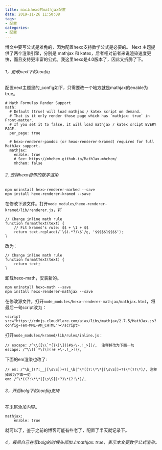 ```yaml
---
title: mac上hexo的mathjax配置
date: 2019-11-26 11:50:08
tags:
- 配置
categories:
- 配置
---
```


博文中要写公式是难免的，因为配置hexo支持数学公式是必要的。 Next 主题提供了两个渲染引擎，分别是 mathjax 和 katex，后者相对前者来说渲染速度更快，而且支持更丰富的公式。我这里hexo是4.0版本了，因此又折腾了下。

###### 1，更改next下的config

配置next主题里的_config如下，只需要改一个地方就是mathjax的enable为true。

```
# Math Formulas Render Support
math:
  # Default (true) will load mathjax / katex script on demand.
  # That is it only render those page which has `mathjax: true` in Front-matter.
  # If you set it to false, it will load mathjax / katex srcipt EVERY PAGE.
  per_page: true

  # hexo-renderer-pandoc (or hexo-renderer-kramed) required for full MathJax support.
  mathjax:
    enable: true
    # See: https://mhchem.github.io/MathJax-mhchem/
    mhchem: false
```

###### 2, 去掉hexo自带的数学渲染

```
npm uninstall hexo-renderer-marked --save
npm install hexo-renderer-kramed --save
```

在修改下源文件。打开`node_modules/hexo-renderer-kramed/lib/renderer.js`，将

```
// Change inline math rule
function formatText(text) {
    // Fit kramed's rule: $$ + \1 + $$
    return text.replace(/`\$(.*?)\$`/g, '$$$$$1$$$$');
}
```

改为：

```
// Change inline math rule
function formatText(text) {
    return text;
}
```

卸载hexo-math，安装新的。

```
npm uninstall hexo-math --save
npm install hexo-renderer-mathjax --save
```

在修改源文件，打开`node_modules/hexo-renderer-mathjax/mathjax.html`，将最后一句script改为：

```
<script src="https://cdnjs.cloudflare.com/ajax/libs/mathjax/2.7.5/MathJax.js?config=TeX-MML-AM_CHTML"></script>
```

打开`node_modules/kramed/lib/rules/inline.js` : 

```
// escape: /^\\([\\`*{}\[\]()#$+\-.!_>])/,  注释掉改为下面一句
escape: /^\\([`*\[\]()# +\-.!_>])/,
```

下面的em渲染也改了:

```
// em: /^\b_((?:__|[\s\S])+?)_\b|^\*((?:\*\*|[\s\S])+?)\*(?!\*)/, 注释掉改为下面一句
em: /^\*((?:\*\*|[\s\S])+?)\*(?!\*)/,
```



###### 3，开启bolg下的config支持

在末尾添加内容。

```
mathjax:
    enable: true
```

就可以了，鉴于之前的博客可能有些老了，配置了半天就记录下。



###### 4，最后自己在写bolg的时候头部加上mathjax: true，表示本文要数学公式渲染。



